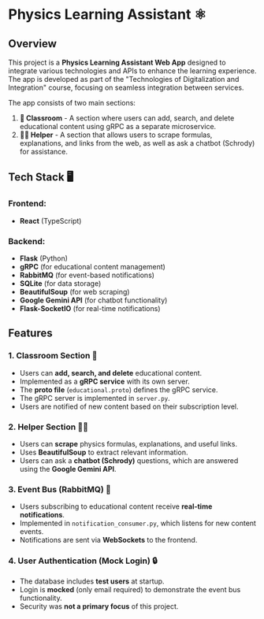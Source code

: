 # Physics Learning Assistant ⚛️

## Overview
This project is a **Physics Learning Assistant Web App** designed to integrate various technologies and APIs to enhance the learning experience. The app is developed as part of the "Technologies of Digitalization and Integration" course, focusing on seamless integration between services.

The app consists of two main sections:
1. **🏫 Classroom** - A section where users can add, search, and delete educational content using gRPC as a separate microservice.
2. **🧑‍🎓 Helper** - A section that allows users to scrape formulas, explanations, and links from the web, as well as ask a chatbot (Schrody) for assistance.

## Tech Stack 🖥️
### Frontend:
- **React** (TypeScript)

### Backend:
- **Flask** (Python)
- **gRPC** (for educational content management)
- **RabbitMQ** (for event-based notifications)
- **SQLite** (for data storage)
- **BeautifulSoup** (for web scraping)
- **Google Gemini API** (for chatbot functionality)
- **Flask-SocketIO** (for real-time notifications)

## Features
### 1. Classroom Section 📖
- Users can **add, search, and delete** educational content.
- Implemented as a **gRPC service** with its own server.
- The **proto file** (`educational.proto`) defines the gRPC service.
- The gRPC server is implemented in `server.py`.
- Users are notified of new content based on their subscription level.

### 2. Helper Section 🧑‍🎓
- Users can **scrape** physics formulas, explanations, and useful links.
- Uses **BeautifulSoup** to extract relevant information.
- Users can ask a **chatbot (Schrody)** questions, which are answered using the **Google Gemini API**.

### 3. Event Bus (RabbitMQ) 🚌
- Users subscribing to educational content receive **real-time notifications**.
- Implemented in `notification_consumer.py`, which listens for new content events.
- Notifications are sent via **WebSockets** to the frontend.

### 4. User Authentication (Mock Login) 🔒
- The database includes **test users** at startup.
- Login is **mocked** (only email required) to demonstrate the event bus functionality.
- Security was **not a primary focus** of this project.
